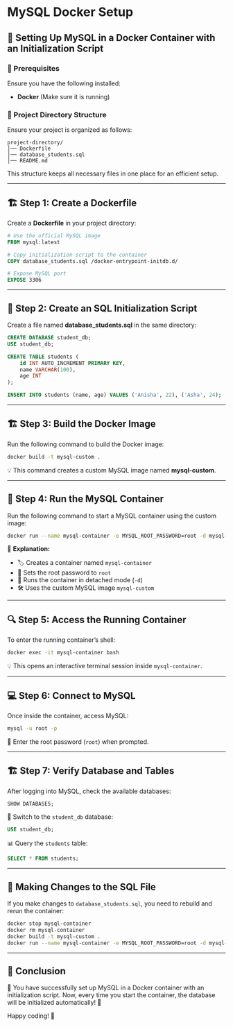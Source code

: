 # MySQL Docker Setup

## 🚀 Setting Up MySQL in a Docker Container with an Initialization Script

### 📌 Prerequisites
Ensure you have the following installed:
- **Docker** (Make sure it is running)

### 📂 Project Directory Structure
Ensure your project is organized as follows:
```
project-directory/
│── Dockerfile
│── database_students.sql
│── README.md
```
This structure keeps all necessary files in one place for an efficient setup.

---

## 🏗 Step 1: Create a Dockerfile
Create a **Dockerfile** in your project directory:
```dockerfile
# Use the official MySQL image
FROM mysql:latest

# Copy initialization script to the container
COPY database_students.sql /docker-entrypoint-initdb.d/

# Expose MySQL port
EXPOSE 3306
```

---

## 📜 Step 2: Create an SQL Initialization Script
Create a file named **database_students.sql** in the same directory:
```sql
CREATE DATABASE student_db;
USE student_db;

CREATE TABLE students (
    id INT AUTO_INCREMENT PRIMARY KEY,
    name VARCHAR(100),
    age INT
);

INSERT INTO students (name, age) VALUES ('Anisha', 22), ('Asha', 24);
```

---

## 🏗 Step 3: Build the Docker Image
Run the following command to build the Docker image:
```bash
docker build -t mysql-custom .
```
💡 This command creates a custom MySQL image named **mysql-custom**.

---

## 🚀 Step 4: Run the MySQL Container
Run the following command to start a MySQL container using the custom image:
```bash
docker run --name mysql-container -e MYSQL_ROOT_PASSWORD=root -d mysql-custom
```
🧐 **Explanation:**
- 🏷 Creates a container named `mysql-container`
- 🔐 Sets the root password to `root`
- 🏃 Runs the container in detached mode (`-d`)
- 🛠 Uses the custom MySQL image `mysql-custom`

---

## 🔍 Step 5: Access the Running Container
To enter the running container’s shell:
```bash
docker exec -it mysql-container bash
```
💡 This opens an interactive terminal session inside `mysql-container`.

---

## 💻 Step 6: Connect to MySQL
Once inside the container, access MySQL:
```bash
mysql -u root -p
```
🔑 Enter the root password (`root`) when prompted.

---

## 🏗 Step 7: Verify Database and Tables
After logging into MySQL, check the available databases:
```sql
SHOW DATABASES;
```
🔄 Switch to the `student_db` database:
```sql
USE student_db;
```
📊 Query the `students` table:
```sql
SELECT * FROM students;
```

---

## 🔄 Making Changes to the SQL File
If you make changes to `database_students.sql`, you need to rebuild and rerun the container:
```bash
docker stop mysql-container
docker rm mysql-container
docker build -t mysql-custom .
docker run --name mysql-container -e MYSQL_ROOT_PASSWORD=root -d mysql-custom
```

---

## 🎉 Conclusion
🎯 You have successfully set up MySQL in a Docker container with an initialization script. Now, every time you start the container, the database will be initialized automatically! 🚀

Happy coding! 🎨

